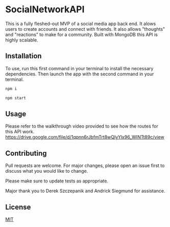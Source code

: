 # SocialNetworkAPI

This is a fully fleshed-out MVP of a social media app back end. It alows users to create accounts and connect with friends. It also allows "thoughts" and "reactions" to make for a community. Built with MongoDB this API is highly scalable.

## Installation

To use, run this first command in your terminal to install the necessary dependencies. Then launch the app with the second command in your terminal.

```bash
npm i
```

```bash
npm start
```

## Usage

Please refer to the walkthrough video provided to see how the routes for this API work.
https://drive.google.com/file/d/1qpnn6rJbfmTrt8wQIyYlx96_WINTt89c/view

## Contributing

Pull requests are welcome. For major changes, please open an issue first
to discuss what you would like to change.

Please make sure to update tests as appropriate.

Major thank you to Derek Szczepanik and Andrick Siegmund for assistance.

## License

[MIT](https://choosealicense.com/licenses/mit/)
